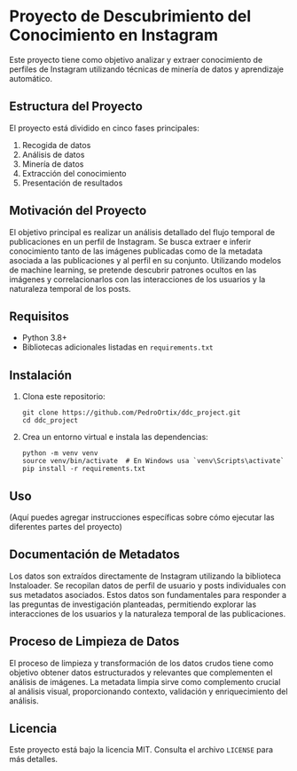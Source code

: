 # Proyecto de Descubrimiento del Conocimiento en Instagram

Este proyecto tiene como objetivo analizar y extraer conocimiento de perfiles de Instagram utilizando técnicas de minería de datos y aprendizaje automático.

## Estructura del Proyecto

El proyecto está dividido en cinco fases principales:

1. Recogida de datos
2. Análisis de datos
3. Minería de datos
4. Extracción del conocimiento
5. Presentación de resultados

## Motivación del Proyecto

El objetivo principal es realizar un análisis detallado del flujo temporal de publicaciones en un perfil de Instagram. Se busca extraer e inferir conocimiento tanto de las imágenes publicadas como de la metadata asociada a las publicaciones y al perfil en su conjunto. Utilizando modelos de machine learning, se pretende descubrir patrones ocultos en las imágenes y correlacionarlos con las interacciones de los usuarios y la naturaleza temporal de los posts.

## Requisitos

- Python 3.8+
- Bibliotecas adicionales listadas en `requirements.txt`

## Instalación

1. Clona este repositorio:
   ```
   git clone https://github.com/PedroOrtix/ddc_project.git
   cd ddc_project
   ```

2. Crea un entorno virtual e instala las dependencias:
   ```
   python -m venv venv
   source venv/bin/activate  # En Windows usa `venv\Scripts\activate`
   pip install -r requirements.txt
   ```

## Uso

(Aquí puedes agregar instrucciones específicas sobre cómo ejecutar las diferentes partes del proyecto)

## Documentación de Metadatos

Los datos son extraídos directamente de Instagram utilizando la biblioteca Instaloader. Se recopilan datos de perfil de usuario y posts individuales con sus metadatos asociados. Estos datos son fundamentales para responder a las preguntas de investigación planteadas, permitiendo explorar las interacciones de los usuarios y la naturaleza temporal de las publicaciones.

## Proceso de Limpieza de Datos

El proceso de limpieza y transformación de los datos crudos tiene como objetivo obtener datos estructurados y relevantes que complementen el análisis de imágenes. La metadata limpia sirve como complemento crucial al análisis visual, proporcionando contexto, validación y enriquecimiento del análisis.

## Licencia

Este proyecto está bajo la licencia MIT. Consulta el archivo `LICENSE` para más detalles.
